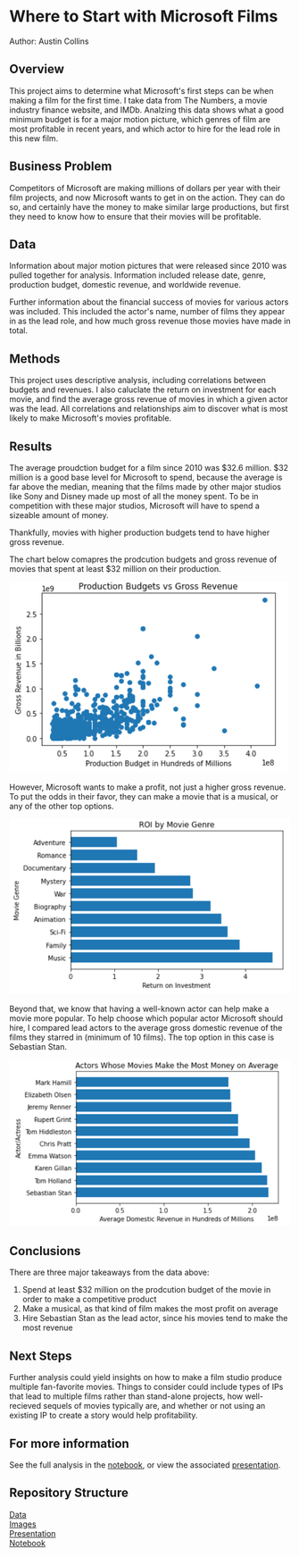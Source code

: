 # Where to Start with Microsoft Films

Author: Austin Collins

## Overview

This project aims to determine what Microsoft's first steps can be when making a film for the first time. I take data from The Numbers, a movie industry finance website, and IMDb. Analzing this data shows what a good minimum budget is for a major motion picture, which genres of film are most profitable in recent years, and which actor to hire for the lead role in this new film.

## Business Problem

Competitors of Microsoft are making millions of dollars per year with their film projects, and now Microsoft wants to get in on the action. They can do so, and certainly have the money to make similar large productions, but first they need to know how to ensure that their movies will be profitable.

## Data

Information about major motion pictures that were released since 2010 was pulled together for analysis. Information included release date, genre, production budget, domestic revenue, and worldwide revenue.

Further information about the financial success of movies for various actors was included. This included the actor's name, number of films they appear in as the lead role, and how much gross revenue those movies have made in total.

## Methods

This project uses descriptive analysis, including correlations between budgets and revenues. I also caluclate the return on investment for each movie, and find the average gross revenue of movies in which a given actor was the lead. All correlations and relationships aim to discover what is most likely to make Microsoft's movies profitable. 

## Results

The average proudction budget for a film since 2010 was $32.6 million. $32 million is a good base level for Microsoft to spend, because the average is far above the median, meaning that the films made by other major studios like Sony and  Disney made up most of all the money spent. To be in competition with these major studios, Microsoft will have to spend a sizeable amount of money.

Thankfully, movies with higher production budgets tend to have higher gross revenue. 

The chart below comapres the prodcution budgets and gross revenue of movies that spent at least $32 million on their production.

![graph](https://github.com/acollins28/microsoft_films/blob/main/Images/budget%20vs%20revenue%20adjusted.PNG?raw=true)

However, Microsoft wants to make a profit, not just a higher gross revenue. To put the odds in their favor, they can make a movie that is a musical, or any of the other top options.

![graph2](https://github.com/acollins28/microsoft_films/blob/main/Images/roi%20by%20genre%20adjusted.PNG?raw=true)

Beyond that, we know that having a well-known actor can help make a movie more popular. To help choose which popular actor Microsoft should hire, I compared lead actors to the average gross domestic revenue of the films they starred in (minimum of 10 films). The top option in this case is Sebastian Stan.

![graph3](https://github.com/acollins28/microsoft_films/blob/main/Images/revenue%20by%20actor.PNG?raw=true)

## Conclusions

There are three major takeaways from the data above:

1. Spend at least $32 million on the prodcution budget of the movie in order to make a competitive product
2. Make a musical, as that kind of film makes the most profit on average
3. Hire Sebastian Stan as the lead actor, since his movies tend to make the most revenue

## Next Steps

Further analysis could yield insights on how to make a film studio produce multiple fan-favorite movies. Things to consider could include types of IPs that lead to multiple films rather than stand-alone projects, how well-recieved sequels of movies typically are, and whether or not using an existing IP to create a story would help profitability.

## For more information

See the full analysis in the [notebook](https://github.com/acollins28/microsoft_films/blob/main/Microsoft_Project/movie_analysis.ipynb), or view the associated [presentation](https://github.com/acollins28/microsoft_films/blob/main/Microsoft_Project/Presentation.pdf).

## Repository Structure
[Data](https://github.com/acollins28/microsoft_films/tree/main/Microsoft_Project/Data) <br />
[Images](https://github.com/acollins28/microsoft_films/tree/main/Microsoft_Project/Images) <br />
[Presentation](https://github.com/acollins28/microsoft_films/blob/main/Microsoft_Project/Presentation.pdf) <br />
[Notebook](https://github.com/acollins28/microsoft_films/blob/main/Microsoft_Project/movie_analysis.ipynb)


